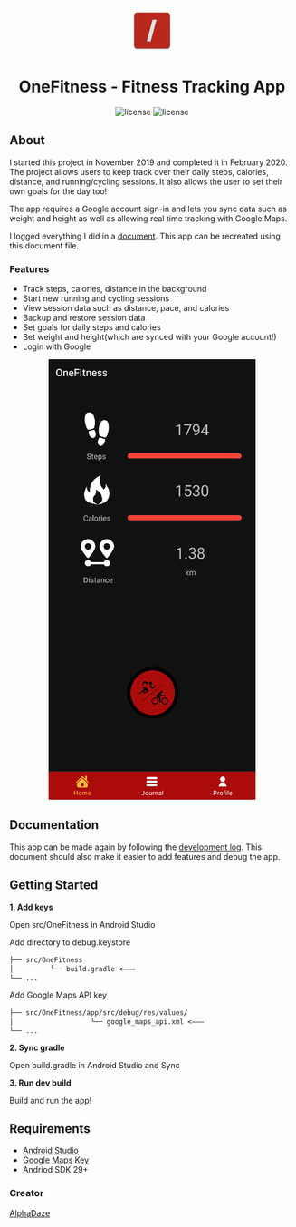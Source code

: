 <br />
<p align="center">
  <a href="https://github.com/AlphaDaze/OneFitness/">
    <img src="https://github.com/AlphaDaze/OneFitness/blob/main/images/logo.png?raw=true" alt="OneFitness Red Logo" width="80" height="80">
  </a>
</p>

<h1 align="center">
  OneFitness - Fitness Tracking App
</h1>

<p align="center">
  <img alt="license" src="https://img.shields.io/badge/Java-B9291D">
  <img alt="license" src="https://img.shields.io/github/license/AlphaDaze/word-search-solver">
</p>

## About

I started this project in November 2019 and completed it in February 2020. The project allows users to keep track over their daily steps, calories, distance, and running/cycling sessions. It also allows the user to set their own goals for the day too!

The app requires a Google account sign-in and lets you sync data such as weight and height as well as allowing real time tracking with Google Maps.

I logged everything I did in a [document](https://github.com/AlphaDaze/OneFitness/blob/main/OneFitness%20Build%20Log.pdf). This app can be recreated using this document file.

### Features

- Track steps, calories, distance in the background
- Start new running and cycling sessions
- View session data such as distance, pace, and calories
- Backup and restore session data
- Set goals for daily steps and calories
- Set weight and height(which are synced with your Google account!)
- Login with Google

<p align="center">
  <img src="https://github.com/AlphaDaze/OneFitness/blob/main/images/showcase.gif?raw=true" />
</p>

<!-- DOCUMENTATION -->

## Documentation

This app can be made again by following the [development log](https://github.com/AlphaDaze/OneFitness/blob/main/OneFitness%20Build%20Log.pdf). This document should also make it easier to add features and debug the app.

## Getting Started

**1. Add keys**

Open src/OneFitness in Android Studio

Add directory to debug.keystore

```
├── src/OneFitness
│         └── build.gradle <–––
└── ...
```

Add Google Maps API key

```
├── src/OneFitness/app/src/debug/res/values/
│                   └── google_maps_api.xml <–––
└── ...
```

**2. Sync gradle**

Open build.gradle in Android Studio and Sync

**3. Run dev build**

Build and run the app!

## Requirements

- [Android Studio](https://developer.android.com/studio)
- [Google Maps Key](https://developers.google.com/maps/documentation/android/signup)
- Andriod SDK 29+

<!-- CONTACT -->

### Creator

[AlphaDaze](https://github.com/AlphaDaze)
